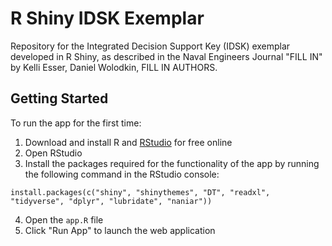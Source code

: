 # R Shiny IDSK Exemplar
Repository for the Integrated Decision Support Key (IDSK) exemplar developed in R Shiny, as described in the Naval Engineers Journal "FILL IN" by Kelli Esser, Daniel Wolodkin, FILL IN AUTHORS.

## Getting Started
To run the app for the first time:
1. Download and install R and [RStudio](https://posit.co/download/rstudio-desktop/) for free online
2. Open RStudio
3. Install the packages required for the functionality of the app by running the following command in the RStudio console:
```{r}
install.packages(c("shiny", "shinythemes", "DT", "readxl", "tidyverse", "dplyr", "lubridate", "naniar"))
```
4. Open the `app.R` file
5. Click "Run App" to launch the web application
